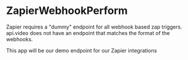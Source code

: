 # ZapierWebhookPerform

Zapier requires a "dummy" endpoint for all webhook based zap triggers.  api.video does not have an endpoint that matches the format of the webhooks.

This app will be our demo endpoint for our Zapier integrations